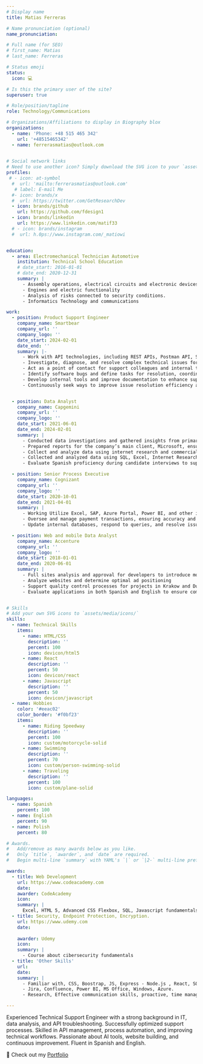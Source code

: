 ```yaml
---
# Display name
title: Matias Ferreras

# Name pronunciation (optional)
name_pronunciation: 

# Full name (for SEO)
# first_name: Matias
# last_name: Ferreras

# Status emoji
status:
  icon: 💻

# Is this the primary user of the site?
superuser: true

# Role/position/tagline
role: Technology/Communications

# Organizations/Affiliations to display in Biography blox
organizations:
  - name: 'Phone: +48 515 465 342'
    url: '+48515465342'
  - name: ferrerasmatias@outlook.com
  

# Social network links
# Need to use another icon? Simply download the SVG icon to your `assets/media/icons/` folder.
profiles:
 # - icon: at-symbol
  #  url: 'mailto:ferrerasmatias@outlook.com'
   # label: E-mail Me
  #- icon: brands/x
  #  url: https://twitter.com/GetResearchDev
  - icon: brands/github
    url: https://github.com/fdesign1
  - icon: brands/linkedin
    url: https://www.linkedin.com/matif33
  # - icon: brands/instagram
  #  url: h.0ps://www.instagram.com/_matiowi


education:
  - area: Electromechanical Technician Automotive
    institution: Technical School Education
    # date_start: 2016-01-01
    # date_end: 2020-12-31
    summary: |
      - Assembly operations, electrical circuits and electronic devices.
      - Engines and electric functionality
      - Analysis of risks connected to security conditions.
      - Informatics Technology and communications

work:
  - position: Product Support Engineer
    company_name: Smartbear
    company_url: ''
    company_logo: ''
    date_start: 2024-02-01
    date_end: ''
    summary: |-
      - Work with API technologies, including REST APIs, Postman API, Stoplight, SwaggerHub, Web Services API, and OpenAPI Specification.
      - Investigate, diagnose, and resolve complex technical issues for external customers via email, GitHub, screen sharing, live chat, and other communication channels.
      - Act as a point of contact for support colleagues and internal teams, such as development, ensuring effective issue resolution and knowledge sharing.
      - Identify software bugs and define tasks for resolution, coordinating with the support and engineering teams as needed.
      - Develop internal tools and improve documentation to enhance support processes and customer self-service capabilities.
      - Continuously seek ways to improve issue resolution efficiency and enhance customer support experiences.  


  - position: Data Analyst  
    company_name: Capgemini
    company_url: ''
    company_logo: ''
    date_start: 2021-06-01
    date_end: 2024-02-01
    summary: |
      - Conducted data investigations and gathered insights from primary and secondary sources, utilizing tools like MS Office and Microsoft SQL Server.
      - Prepared reports for the company’s main client, Microsoft, ensuring accuracy and relevance
      - Collect and analyze data using internet research and commercial database platforms to support business decisions.
      - Collected and analyzed data using SQL, Excel, Internet Research and other tools.
      - Evaluate Spanish proficiency during candidate interviews to support recruitment processes.

  - position: Senior Process Executive
    company_name: Cognizant
    company_url: ''
    company_logo: ''
    date_start: 2020-10-01
    date_end: 2021-04-01
    summary: |
      - Working Utilize Excel, SAP, Azure Portal, Power BI, and other internal tools to extract and manage required documentation.
      - Oversee and manage payment transactions, ensuring accuracy and compliance with internal procedures
      - Update internal databases, respond to queries, and resolve issues to ensure data integrity and efficient operations.

  - position: Web and mobile Data Analyst
    company_name: Accenture
    company_url: ''
    company_logo: ''
    date_start: 2018-01-01
    date_end: 2020-06-01
    summary: |
      - Full sites analysis and approval for developers to introduce monetizable advertisements.
      - Analyze websites and determine optimal ad positioning
      - Support quality control processes for projects in Krakow and Dublin
      - Evaluate applications in both Spanish and English to ensure compliance and functionality.


# Skills
# Add your own SVG icons to `assets/media/icons/`
skills:
  - name: Technical Skills
    items:
      - name: HTML/CSS
        description: ''
        percent: 100
        icon: devicon/html5
      - name: React
        description: ''
        percent: 50
        icon: devicon/react
      - name: Javascript
        description: ''
        percent: 50
        icon: devicon/javascript
  - name: Hobbies
    color: '#eeac02'
    color_border: '#f0bf23'
    items:
      - name: Riding Speedway
        description: ''
        percent: 100
        icon: custom/motorcycle-solid
      - name: Swimming
        description: ''
        percent: 70
        icon: custom/person-swimming-solid
      - name: Traveling
        description: ''
        percent: 100
        icon: custom/plane-solid

languages:
  - name: Spanish
    percent: 100
  - name: English
    percent: 90
  - name: Polish
    percent: 80

# Awards.
#   Add/remove as many awards below as you like.
#   Only `title`, `awarder`, and `date` are required.
#   Begin multi-line `summary` with YAML's `|` or `|2-` multi-line prefix and indent 2 spaces below.

awards:
  - title: Web Development
    url: https://www.codeacademy.com
    date: 
    awarder: CodeAcademy
    icon: 
    summary: |
      Excel, HTML 5, Advanced CSS Flexbox, SQL, Javascript fundamentals.
  - title: Security, Endpoint Protection, Encryption.
    url: https://www.udemy.com
    date: 
  
    awarder: Udemy
    icon: 
    summary: |
      - Course about cibersecurity fundamentals
  - title: 'Other Skills'
    url: 
    date: 
    summary: |
      - Familiar with, CSS, Boostrap, JS, Express - Node.js , React, SQL, Visual Studio, GIT, Github, Gitlab.
      - Jira, Confluence, Power BI, MS Office, Windows, Azure.
      - Research, Effective communication skills, proactive, time management.

---
```

Experienced Technical Support Engineer with a strong background in IT, data analysis, and API troubleshooting. Successfully optimized support processes. Skilled in API management, process automation, and improving technical workflows. Passionate about AI tools, website building, and continuous improvement. Fluent in Spanish and English.

🚀 Check out my [Portfolio](https://tu-link-aqui.com)










